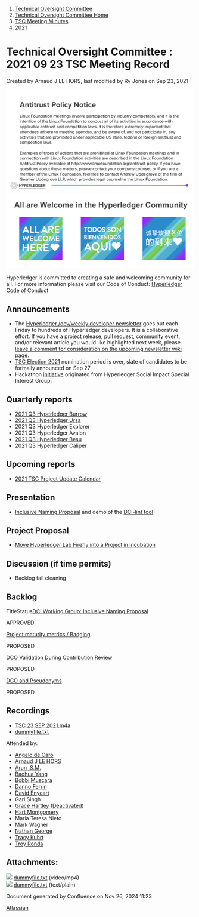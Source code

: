1. [Technical Oversight Committee](index.html)
2. [Technical Oversight Committee Home](Technical-Oversight-Committee-Home_21430274.html)
3. [TSC Meeting Minutes](TSC-Meeting-Minutes_21448544.html)
4. [2021](2021_21452508.html)

# Technical Oversight Committee : 2021 09 23 TSC Meeting Record

Created by Arnaud J LE HORS, last modified by Ry Jones on Sep 23, 2021

![](attachments/21431877/21448548.png?height=250) ![](attachments/21431877/21448549.png?height=250)

Hyperledger is committed to creating a safe and welcoming community for all. For more information please visit our Code of Conduct: [Hyperledger Code of Conduct](https://lf-hyperledger.atlassian.net/wiki/spaces/HYP/pages/19595281/Hyperledger+Code+of+Conduct)

## Announcements

- The [Hyperledger /dev/weekly developer newsletter](https://lf-hyperledger.atlassian.net/wiki/pages/viewpage.action?pageId=17170445) goes out each Friday to hundreds of Hyperledger developers. It is a collaborative effort. If you have a project release, pull request, community event, and/or relevant article you would like highlighted next week, please [leave a comment for consideration on the upcoming newsletter wiki page](https://lf-hyperledger.atlassian.net/wiki/display/DR/2021).
- [TSC Election 2021](TSC-Election-2021_21442572.html) nomination period is over, slate of candidates to be formally announced on Sep 27
- Hackathon [initiative](https://docs.google.com/document/d/1vuNsd7pW_qgjRq8gpoCKZOzNYqk91_7_oe7R-Y06zn4/edit?usp=sharing) originated from Hyperledger Social Impact Special Interest Group.

## Quarterly reports

- [2021 Q3 Hyperledger Burrow](2021-Q3-Hyperledger-Burrow_21442653.html)
- [2021 Q3 Hyperledger Ursa](2021-Q3-Hyperledger-Ursa_21442945.html)
- 2021 Q3 Hyperledger Explorer
- 2021 Q3 Hyperledger Avalon
- [2021 Q3 Hyperledger Besu](https://lf-hyperledger.atlassian.net/wiki/display/TSC/2021+Q3+Hyperledger+Besu)
- 2021 Q3 Hyperledger Caliper

## Upcoming reports

- [2021 TSC Project Update Calendar](https://lf-hyperledger.atlassian.net/wiki/display/TSC/2021+TSC+Project+Update+Calendar)

## Presentation

- [Inclusive Naming Proposal](https://lf-hyperledger.atlassian.net/wiki/display/TSC/DCI+Working+Group%3A+Inclusive+Naming+Proposal) and demo of the [DCI-lint tool](https://github.com/petermetz/dci-lint)

## Project Proposal

- [Move Hyperledger Lab Firefly into a Project in Incubation](Move-Hyperledger-Lab-Firefly-into-a-Project-in-Incubation_21443043.html)

## Discussion (if time permits)

- Backlog fall cleaning

## Backlog

TitleStatus[DCI Working Group: Inclusive Naming Proposal](/wiki/spaces/TSC/pages/21441150/DCI+Working+Group+Inclusive+Naming+Proposal)

APPROVED 

[Project maturity metrics / Badging](/wiki/spaces/TSC/pages/21440607/Project+maturity+metrics+Badging)

PROPOSED 

[DCO Validation During Contribution Review](/wiki/spaces/TSC/pages/21441467/DCO+Validation+During+Contribution+Review)

PROPOSED 

[DCO and Pseudonyms](/wiki/spaces/TSC/pages/21430435/DCO+and+Pseudonyms)

PROPOSED 

## Recordings

- [TSC 23 SEP 2021.m4a](#)
- [dummyfile.txt](#)

Attended by:

- [Angelo de Caro](https://lf-hyperledger.atlassian.net/wiki/people/70121:d6b0f0e4-825f-4f16-88e1-4d14e95f2f10?ref=confluence)
- [Arnaud J LE HORS](https://lf-hyperledger.atlassian.net/wiki/people/70121:0e75e3b8-500a-4067-9f7e-ed46e91bcb9d?ref=confluence)
- [Arun .S.M.](https://lf-hyperledger.atlassian.net/wiki/people/621a0e5097d313006ba7386a?ref=confluence)
- [Baohua Yang](https://lf-hyperledger.atlassian.net/wiki/people/557058:17d87dbf-05fe-4c1b-84cf-fd69f7fcbb20?ref=confluence)
- [Bobbi Muscara](https://lf-hyperledger.atlassian.net/wiki/people/5c4cb1b7d8bbb7445c0a457e?ref=confluence)
- [Danno Ferrin](https://lf-hyperledger.atlassian.net/wiki/people/5b7f2d80c4e4892a5b789551?ref=confluence)
- [David Enyeart](https://lf-hyperledger.atlassian.net/wiki/people/712020:30d7e775-8a5d-4896-8950-8da2af027639?ref=confluence)
- Gari Singh
- [Grace Hartley (Deactivated)](https://lf-hyperledger.atlassian.net/wiki/people/5c3e0cd1ff324728a1db2448?ref=confluence)
- [Hart Montgomery](https://lf-hyperledger.atlassian.net/wiki/people/712020:86f447c0-86dc-43b3-ac03-6a31923bbb84?ref=confluence)
- Maria Teresa Nieto
- Mark Wagner
- [Nathan George](https://lf-hyperledger.atlassian.net/wiki/people/712020:3e7556ab-cdb8-47f5-8b68-12a3378021fd?ref=confluence)
- [Tracy Kuhrt](https://lf-hyperledger.atlassian.net/wiki/people/712020:eb6ae9c3-aa8e-40ba-9dab-a6969b1ac52e?ref=confluence)
- [Troy Ronda](https://lf-hyperledger.atlassian.net/wiki/people/557058:c854f35a-2b58-4be3-9003-ca2a67495580?ref=confluence)

## Attachments:

![](images/icons/bullet_blue.gif) [dummyfile.txt](attachments/21443027/21457683.txt) (video/mp4)  
![](images/icons/bullet_blue.gif) [dummyfile.txt](attachments/21443027/21454712.txt) (text/plain)

Document generated by Confluence on Nov 26, 2024 11:23

[Atlassian](http://www.atlassian.com/)
